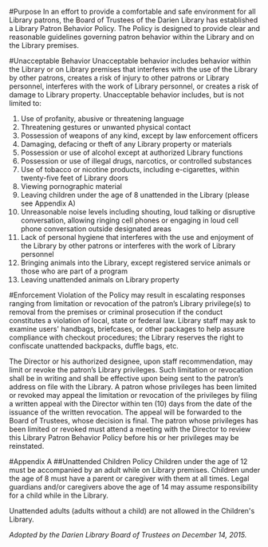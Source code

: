 #Purpose
In an effort to provide a comfortable and safe environment for all Library patrons, the Board of Trustees of the Darien Library has established a Library Patron Behavior Policy. The Policy is designed to provide clear and reasonable guidelines governing patron behavior within the Library and on the Library premises.

#Unacceptable Behavior
Unacceptable behavior includes behavior within the Library or on Library premises that interferes with the use of the Library by other patrons, creates a risk of injury to other patrons or Library personnel, interferes with the work of Library personnel, or creates a risk of damage to Library property. Unacceptable behavior includes, but is not limited to:

1. Use of profanity, abusive or threatening language
2. Threatening gestures or unwanted physical contact
3. Possession of weapons of any kind, except by law enforcement officers
4. Damaging, defacing or theft of any Library property or materials
5. Possession or use of alcohol except at authorized Library functions
6. Possession or use of illegal drugs, narcotics, or controlled substances
7. Use of tobacco or nicotine products, including e-cigarettes, within twenty-five feet of Library doors
8. Viewing pornographic material
9. Leaving children under the age of 8 unattended in the Library (please see Appendix A)
10. Unreasonable noise levels including shouting, loud talking or disruptive conversation, allowing ringing cell phones or engaging in loud cell phone conversation outside designated areas
11. Lack of personal hygiene that interferes with the use and enjoyment of the Library by other patrons or interferes with the work of Library personnel
12. Bringing animals into the Library, except registered service animals or those who are part of a program
13. Leaving unattended animals on Library property

#Enforcement
Violation of the Policy may result in escalating responses ranging from limitation or revocation of the patron’s Library privilege(s) to removal from the premises or criminal prosecution if the conduct constitutes a violation of local, state or federal law. Library staff may ask to examine users' handbags, briefcases, or other packages to help assure compliance with checkout procedures; the Library reserves the right to confiscate unattended backpacks, duffle bags, etc.

The Director or his authorized designee, upon staff recommendation, may limit or revoke the patron’s Library privileges. Such limitation or revocation shall be in writing and shall be effective upon being sent to the patron’s address on file with the Library. A patron whose privileges has been limited or revoked may appeal the limitation or revocation of the privileges by filing a written appeal with the Director within ten (10) days from the date of the issuance of the written revocation. The appeal will be forwarded to the Board of Trustees, whose decision is final. The patron whose privileges has been limited or revoked must attend a meeting with the Director to review this Library Patron Behavior Policy before his or her privileges may be reinstated.

#Appendix A
##Unattended Children Policy
Children under the age of 12 must be accompanied by an adult while on Library premises. Children under the age of 8 must have a parent or caregiver with them at all times. Legal guardians and/or caregivers above the age of 14 may assume responsibility for a child while in the Library.

Unattended adults (adults without a child) are not allowed in the Children's Library.

<em>Adopted by the Darien Library Board of Trustees on December 14, 2015.</em>